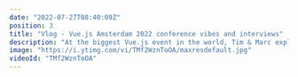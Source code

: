 ```yaml
---
date: "2022-07-27T08:40:09Z"
position: 3
title: "Vlog - Vue.js Amsterdam 2022 conference vibes and interviews"
description: "At the biggest Vue.js event in the world, Tim & Marc explored backstage. Camera in one hand, microphone in the other, they captured the vibe of the conference in perfect light. This is how \"Intervues\" was born.\n\nThis is Middleware Productions: we film interviews, shoot b-roll, create story arcs, edit, sound edit, and publish the video on the day itself. Film in the morning, show in the afternoon."
image: "https://i.ytimg.com/vi/TMf2WznToOA/maxresdefault.jpg"
videoId: "TMf2WznToOA"
---
```


